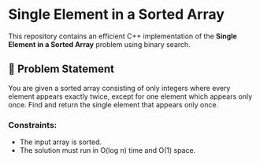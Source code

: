 # Single Element in a Sorted Array

This repository contains an efficient C++ implementation of the **Single Element in a Sorted Array** problem using binary search.

## 🧠 Problem Statement

You are given a sorted array consisting of only integers where every element appears exactly twice, except for one element which appears only once. Find and return the single element that appears only once.

### Constraints:
- The input array is sorted.
- The solution must run in O(log n) time and O(1) space.


